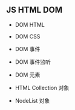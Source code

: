 ## JS HTML DOM

- DOM HTML

- DOM CSS

- DOM 事件

- DOM 事件监听

- DOM 元素

- HTML Collection 对象

- NodeList 对象
